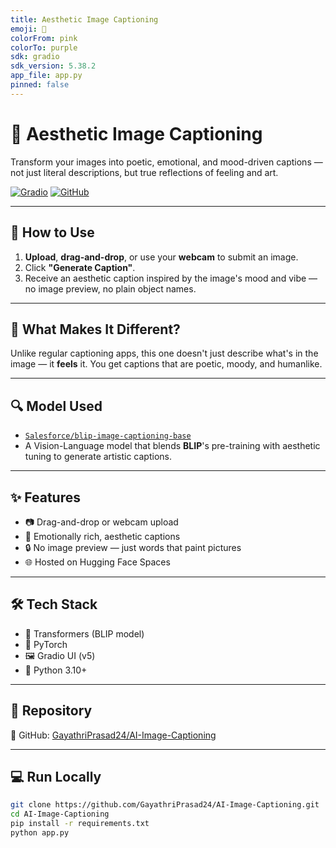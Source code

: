 ```yaml
---
title: Aesthetic Image Captioning
emoji: 🌸
colorFrom: pink
colorTo: purple
sdk: gradio
sdk_version: 5.38.2
app_file: app.py
pinned: false
---
```


# 🌸 Aesthetic Image Captioning

Transform your images into poetic, emotional, and mood-driven captions — not just literal descriptions, but true reflections of feeling and art.

[![Gradio](https://img.shields.io/badge/Made%20with-Gradio-FF6E42?logo=gradio)](https://gradio.app/)
[![GitHub](https://img.shields.io/badge/GitHub-Repo-blue?logo=github)](https://github.com/GayathriPrasad24/AI-Image-Captioning)

---

## 🚀 How to Use

1. **Upload**, **drag-and-drop**, or use your **webcam** to submit an image.
2. Click **"Generate Caption"**.
3. Receive an aesthetic caption inspired by the image's mood and vibe — no image preview, no plain object names.

---

## 🧠 What Makes It Different?

Unlike regular captioning apps, this one doesn't just describe what's in the image — it **feels** it. You get captions that are poetic, moody, and humanlike.

---

## 🔍 Model Used

- [`Salesforce/blip-image-captioning-base`](https://huggingface.co/Salesforce/blip-image-captioning-base)
- A Vision-Language model that blends **BLIP**'s pre-training with aesthetic tuning to generate artistic captions.

---

## ✨ Features

- 📷 Drag-and-drop or webcam upload
- 💫 Emotionally rich, aesthetic captions
- 🔒 No image preview — just words that paint pictures
- 🌐 Hosted on Hugging Face Spaces

---

## 🛠 Tech Stack

- 🤗 Transformers (BLIP model)
- 🧠 PyTorch
- 🖼️ Gradio UI (v5)
- 🐍 Python 3.10+

---

## 📁 Repository

🔗 GitHub: [GayathriPrasad24/AI-Image-Captioning](https://github.com/GayathriPrasad24/AI-Image-Captioning)

---

## 💻 Run Locally

```bash
git clone https://github.com/GayathriPrasad24/AI-Image-Captioning.git
cd AI-Image-Captioning
pip install -r requirements.txt
python app.py
